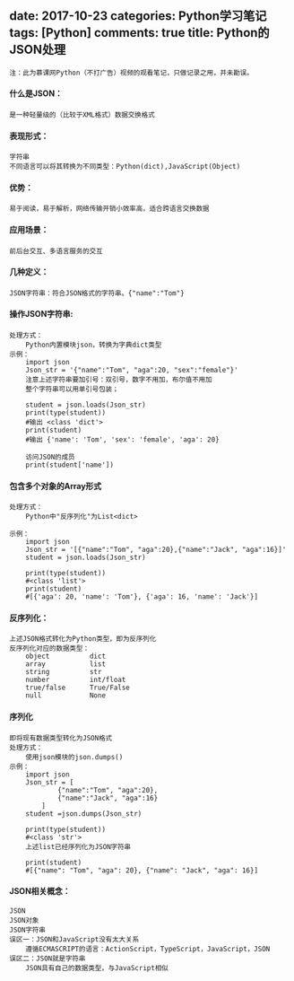 ﻿date: 2017-10-23
categories: Python学习笔记
tags: [Python]
comments: true
title: Python的JSON处理
---

	注：此为慕课网Python（不打广告）视频的观看笔记，只做记录之用，并未勘误。


#### **什么是JSON：**
    是一种轻量级的（比较于XML格式）数据交换格式

#### **表现形式：**
    字符串
    不同语言可以将其转换为不同类型：Python(dict),JavaScript(Object)

#### **优势：**
    易于阅读，易于解析，网络传输开销小效率高，适合跨语言交换数据
	
#### **应用场景：**
    前后台交互、多语言服务的交互
	
#### **几种定义：**
    JSON字符串：符合JSON格式的字符串。{"name":"Tom"}

#### **操作JSON字符串:**
	处理方式：
		Python内置模块json，转换为字典dict类型
	示例：
		import json
		Json_str = '{"name":"Tom", "aga":20, "sex":"female"}'
		注意上述字符串要加引号：双引号，数字不用加，布尔值不用加
		整个字符串可以用单引号包装；
		
		student = json.loads(Json_str)
		print(type(student))
		#输出 <class 'dict'>
		print(student)
		#输出 {'name': 'Tom', 'sex': 'female', 'aga': 20}

		访问JSON的成员
		print(student['name'])

#### **包含多个对象的Array形式**
	处理方式：
		Python中"反序列化"为List<dict>

	示例：
		import json
		Json_str = '[{"name":"Tom", "aga":20},{"name":"Jack", "aga":16}]'
		student = json.loads(Json_str)

		print(type(student))
		#<class 'list'>
		print(student)
		#[{'aga': 20, 'name': 'Tom'}, {'aga': 16, 'name': 'Jack'}]

#### **反序列化：**
	上述JSON格式转化为Python类型，即为反序列化
	反序列化对应的数据类型：
		object          dict
		array           list
		string          str 
		number          int/float
		true/false      True/False
		null            None
		
#### **序列化**
	即将现有数据类型转化为JSON格式
	处理方式：
		使用json模块的json.dumps()
	示例：
		import json
		Json_str = [
				{"name":"Tom", "aga":20},
				{"name":"Jack", "aga":16}
			]
		student =json.dumps(Json_str)
		 
		print(type(student))
		#<class 'str'>
		上述list已经序列化为JSON字符串

		print(student)
		#[{"name": "Tom", "aga": 20}, {"name": "Jack", "aga": 16}]

#### **JSON相关概念：**   
    JSON
    JSON对象
    JSON字符串
	误区一：JSON和JavaScript没有太大关系
		遵循ECMASCRIPT的语言：ActionScript，TypeScript，JavaScript，JSON
	误区二：JSON就是字符串
		JSON具有自己的数据类型，与JavaScript相似




